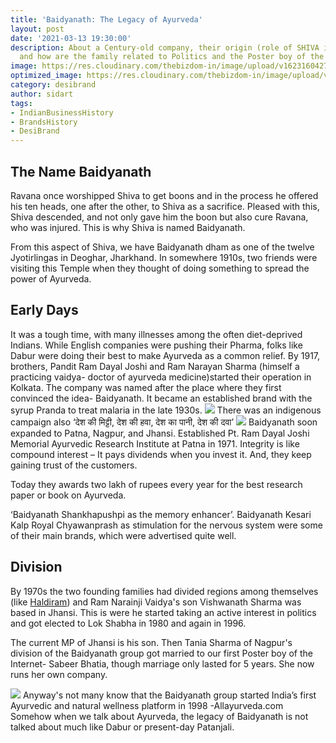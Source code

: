 ```yaml
---
title: 'Baidyanath: The Legacy of Ayurveda'
layout: post
date: '2021-03-13 19:30:00'
description: About a Century-old company, their origin (role of SHIVA in that), e-commerce,
  and how are the family related to Politics and the Poster boy of the Indian internet.
image: https://res.cloudinary.com/thebizdom-in/image/upload/v1623160427/Ayurveda_se52uv.png
optimized_image: https://res.cloudinary.com/thebizdom-in/image/upload/v1623160427/Ayurveda_se52uv.png
category: desibrand
author: sidart
tags:
- IndianBusinessHistory
- BrandsHistory
- DesiBrand
---
```


## The Name Baidyanath
Ravana once worshipped Shiva to get boons and in the process he offered his ten heads, one after the other, to Shiva as a sacrifice. Pleased with this, Shiva descended, and not only gave him the boon but also cure Ravana, who was injured. This is why Shiva is named Baidyanath.

From this aspect of Shiva, we have Baidyanath dham as one of the twelve Jyotirlingas in Deoghar, Jharkhand. 
In somewhere 1910s, two friends were visiting this Temple when they thought of doing something to spread the power of Ayurveda.

## Early Days
It was a tough time, with many illnesses among the often diet-deprived Indians. While English companies were pushing their Pharma, folks like Dabur were doing their best to make Ayurveda as a common relief. By 1917, brothers, Pandit Ram Dayal Joshi and Ram Narayan Sharma (himself a practicing vaidya- doctor of ayurveda medicine)started their operation in Kolkata. 
The company was named after the place where they first convinced the idea- Baidyanath. It became an established brand with the syrup Pranda to treat malaria in the late 1930s.
![](https://pbs.twimg.com/media/EwVuRP-VIAMv7kP?format=png&name=small)
There was an indigenous campaign also  ‘देश की मिट्टी, देश की हवा, देश का पानी, देश की दवा’
![](https://pbs.twimg.com/media/EwVfDpfUUAER0Ra?format=jpg&name=large)
Baidyanath soon expanded to Patna, Nagpur, and Jhansi. Established Pt. Ram Dayal Joshi Memorial Ayurvedic Research Institute at Patna in 1971.  Integrity is like compound interest – It pays dividends when you invest it. And, they keep gaining trust of the customers.

Today they awards two lakh of rupees every year for the best research paper or book on Ayurveda.

‘Baidyanath Shankhapushpi as the memory enhancer’. Baidyanath Kesari Kalp Royal Chyawanprash as stimulation for the nervous system were some of their main brands, which were advertised quite well.

## Division
By 1970s the two founding families had divided regions among themselves (like [Haldiram](https://www.thebizdom.in/haldiram-their-man-and-women/)) and Ram Narainji Vaidya's son Vishwanath Sharma was based in Jhansi. This is were he started taking an active interest in politics and got elected to Lok Shabha in 1980 and again in 1996.

The current MP of Jhansi is his son. Then Tania Sharma of Nagpur's division of the Baidyanath group got married to our first Poster boy of the Internet- Sabeer Bhatia, though marriage only lasted for 5 years. She now runs her own company.

![](https://res.cloudinary.com/thebizdom-in/image/upload/v1623162628/allayur_yqiuvi.png)
Anyway's not many know that the Baidyanath group started India’s first Ayurvedic and natural wellness platform in 1998 -Allayurveda.com
Somehow when we talk about Ayurveda, the legacy of Baidyanath is not talked about much like Dabur or present-day Patanjali.
